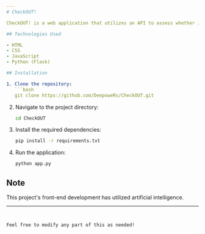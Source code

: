 ```yaml
---
# CheckOUT!

CheckOUT! is a web application that utilizes an API to assess whether it's appropriate for users to go outside based on their specified criteria, including time and location. Users can select their location on a map and choose a specific date. They can also input acceptable values for temperature, wind, and precipitation, which are then used for evaluation.

## Technologies Used

- HTML
- CSS
- JavaScript
- Python (Flask)

## Installation

1. Clone the repository:
   ```bash
   git clone https://github.com/DeepoweRs/CheckOUT.git
   ```
2. Navigate to the project directory:
   ```bash
   cd CheckOUT
   ```
3. Install the required dependencies:
   ```bash
   pip install -r requirements.txt
   ```
4. Run the application:
   ```bash
   python app.py
   ```

## Note
This project's front-end development has utilized artificial intelligence.

--- 
```


Feel free to modify any part of this as needed!

